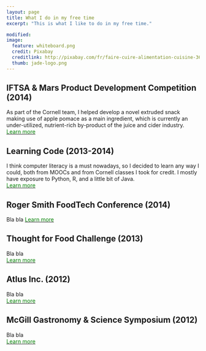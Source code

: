 ```yaml
---
layout: page
title: What I do in my free time
excerpt: "This is what I like to do in my free time."

modified: 
image: 
  feature: whiteboard.png
  credit: Pixabay 
  creditlink: http://pixabay.com/fr/faire-cuire-alimentation-cuisine-366875/
  thumb: jade-logo.png
---
```


## IFTSA & Mars Product Development Competition (2014) 
As part of the Cornell team, I helped develop a novel extruded snack making use of apple pomace as a main ingredient, which is currently an under-utilized, nutrient-rich by-product of the juice and cider industry.  
<a href="http://www.jadeproulx.com/freetime/popples/"><span style="color:green">Learn more</span></a>

## Learning Code (2013-2014) 
I think computer literacy is a must nowadays, so I decided to learn any way I could, both from MOOCs and from Cornell classes I took for credit. I mostly have exposure to Python, R, and a little bit of Java.   
<a href="http://www.jadeproulx.com/freetime/code/"><span style="color:green">Learn more</span></a>  

## Roger Smith FoodTech Conference (2014)  
Bla bla
<a href="http://www.jadeproulx.com/freetime/FoodTechConference/"><span style="color:green">Learn more</span></a>

## Thought for Food Challenge (2013)  
Bla bla  
<a href="http://www.jadeproulx.com/freetime/TFF/"><span style="color:green">Learn more</span></a>

## Atlus Inc. (2012)  
Bla bla  
<a href="http://www.jadeproulx.com/freetime/Atlus/"><span style="color:green">Learn more</span></a>

## McGill Gastronomy & Science Symposium (2012)  
Bla bla  
<a href="http://www.jadeproulx.com/freetime/mcgillsymposium/"><span style="color:green">Learn more</span></a>


